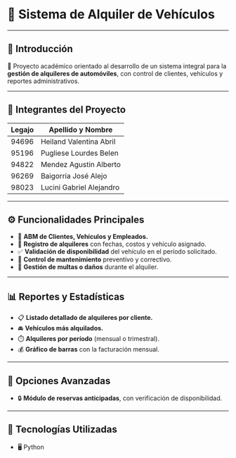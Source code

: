 # 🚗 **Sistema de Alquiler de Vehículos**

---

## 🧭 **Introducción**

📘 Proyecto académico orientado al desarrollo de un sistema integral para la **gestión de alquileres de automóviles**, con control de clientes, vehículos y reportes administrativos.

---

## 👥 **Integrantes del Proyecto**

| Legajo |Apellido y Nombre |
|--------------------|------------------------|
| 94696 | Heiland Valentina Abril|
| 95196 | Pugliese Lourdes Belen |
| 94822 | Mendez Agustin Alberto |
| 96269 | Baigorria José Alejo  |
| 98023 | Lucini Gabriel Alejandro |

---

## ⚙️ **Funcionalidades Principales**

- 🧾 **ABM de Clientes, Vehículos y Empleados.**  
- 📅 **Registro de alquileres** con fechas, costos y vehículo asignado.  
- ✅ **Validación de disponibilidad** del vehículo en el período solicitado.  
- 🔧 **Control de mantenimiento** preventivo y correctivo.  
- 🚨 **Gestión de multas o daños** durante el alquiler.  

---

## 📊 **Reportes y Estadísticas**

- 📋 **Listado detallado de alquileres por cliente.**  
- 🚘 **Vehículos más alquilados.**  
- ⏱️ **Alquileres por período** (mensual o trimestral).  
- 💰 **Gráfico de barras** con la facturación mensual.  

---

## 🌟 **Opciones Avanzadas**

- 🔒 **Módulo de reservas anticipadas**, con verificación de disponibilidad.  

---

## 🧩 **Tecnologías Utilizadas**

- 🖥️ Python



